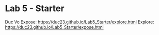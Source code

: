 # Lab 5 - Starter
Duc Vo
Expose: https://duc23.github.io/Lab5_Starter/explore.html
Explore: https://duc23.github.io/Lab5_Starter/expose.html
